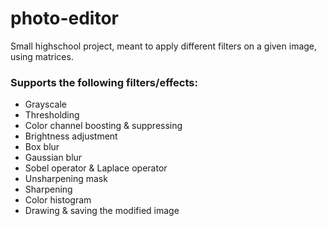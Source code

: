 # photo-editor
Small highschool project, meant to apply different filters on a given image, using matrices.

### Supports the following filters/effects:
- Grayscale
- Thresholding
- Color channel boosting & suppressing
- Brightness adjustment
- Box blur
- Gaussian blur
- Sobel operator & Laplace operator
- Unsharpening mask
- Sharpening
- Color histogram 
- Drawing & saving the modified image